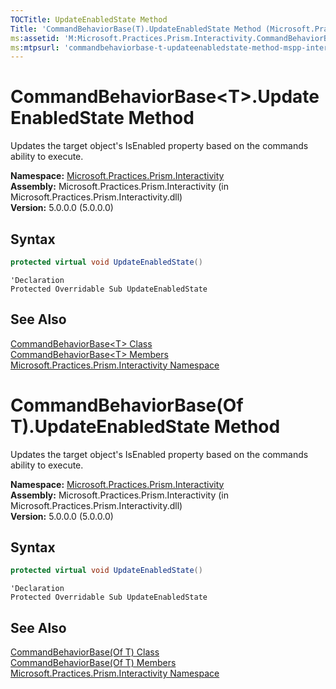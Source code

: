 ```yaml
---
TOCTitle: UpdateEnabledState Method
Title: 'CommandBehaviorBase(T).UpdateEnabledState Method (Microsoft.Practices.Prism.Interactivity)'
ms:assetid: 'M:Microsoft.Practices.Prism.Interactivity.CommandBehaviorBase\`1.UpdateEnabledState'
ms:mtpsurl: 'commandbehaviorbase-t-updateenabledstate-method-mspp-interactivity.md'
---
```



# CommandBehaviorBase&lt;T&gt;.UpdateEnabledState Method

Updates the target object's IsEnabled property based on the commands ability to execute.

**Namespace:** [Microsoft.Practices.Prism.Interactivity](/patterns-practices/reference/mspp-interactivity-namespace)<br/>
**Assembly:** Microsoft.Practices.Prism.Interactivity (in Microsoft.Practices.Prism.Interactivity.dll) <br/>
**Version:** 5.0.0.0 (5.0.0.0)

## Syntax

```C#
protected virtual void UpdateEnabledState()
```

```VB
'Declaration
Protected Overridable Sub UpdateEnabledState
```

## See Also

[CommandBehaviorBase&lt;T&gt; Class](/patterns-practices/reference/commandbehaviorbase-t-class-mspp-interactivity)<br/>
[CommandBehaviorBase&lt;T&gt; Members](/patterns-practices/reference/commandbehaviorbase-t-members-mspp-interactivity)<br/>
[Microsoft.Practices.Prism.Interactivity Namespace](/patterns-practices/reference/mspp-interactivity-namespace)<br/>


# CommandBehaviorBase(Of T).UpdateEnabledState Method

Updates the target object's IsEnabled property based on the commands ability to execute.

**Namespace:** [Microsoft.Practices.Prism.Interactivity](/patterns-practices/reference/mspp-interactivity-namespace)<br/>
**Assembly:** Microsoft.Practices.Prism.Interactivity (in Microsoft.Practices.Prism.Interactivity.dll) <br/>
**Version:** 5.0.0.0 (5.0.0.0)

## Syntax

```C#
protected virtual void UpdateEnabledState()
```

```VB
'Declaration
Protected Overridable Sub UpdateEnabledState
```

## See Also

[CommandBehaviorBase(Of T) Class](/patterns-practices/reference/commandbehaviorbase-t-class-mspp-interactivity)<br/>
[CommandBehaviorBase(Of T) Members](/patterns-practices/reference/commandbehaviorbase-t-members-mspp-interactivity)<br/>
[Microsoft.Practices.Prism.Interactivity Namespace](/patterns-practices/reference/mspp-interactivity-namespace)<br/>